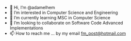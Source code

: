 - 👋 Hi, I’m @adamelhem
- 👀 I’m interested in Computer Science and Engineering
- 🌱 I’m currently learning MSC in Computer Science
- 💞️ I’m looking to collaborate on Software Code Advanced Implementations
- 📫 How to reach me ... by my email fm_post@hotmail.com

<!---
adamelhem/adamelhem is a ✨ special ✨ repository because its `README.md` (this file) appears on your GitHub profile.
You can click the Preview link to take a look at your changes.
--->
